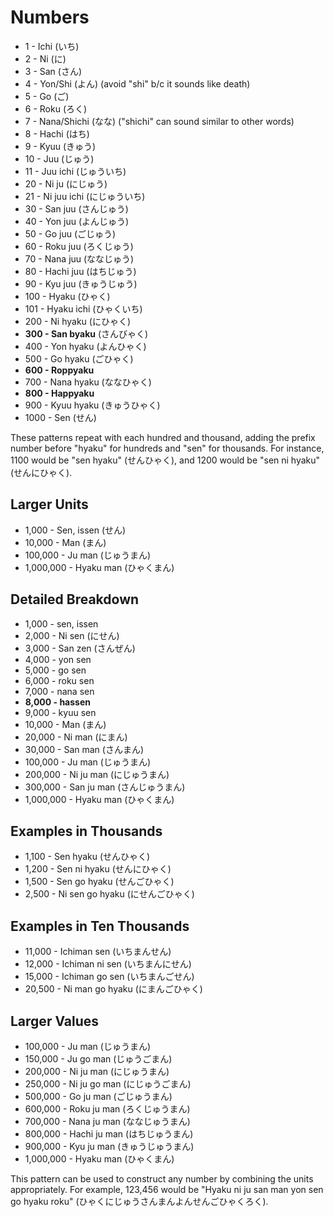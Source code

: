 # Numbers

- 1 - Ichi (いち)
- 2 - Ni (に)
- 3 - San (さん)
- 4 - Yon/Shi (よん) (avoid "shi" b/c it sounds like death)
- 5 - Go (ご)
- 6 - Roku (ろく)
- 7 - Nana/Shichi (なな) ("shichi" can sound similar to other words)
- 8 - Hachi (はち)
- 9 - Kyuu (きゅう)
- 10 - Juu (じゅう)
- 11 - Juu ichi (じゅういち)
- 20 - Ni ju (にじゅう)
- 21 - Ni juu ichi (にじゅういち)
- 30 - San juu (さんじゅう)
- 40 - Yon juu (よんじゅう)
- 50 - Go juu (ごじゅう)
- 60 - Roku juu (ろくじゅう)
- 70 - Nana juu (ななじゅう)
- 80 - Hachi juu (はちじゅう)
- 90 - Kyu juu (きゅうじゅう)
- 100 - Hyaku (ひゃく)
- 101 - Hyaku ichi (ひゃくいち)
- 200 - Ni hyaku (にひゃく)
- **300 - San byaku** (さんびゃく)
- 400 - Yon hyaku (よんひゃく)
- 500 - Go hyaku (ごひゃく)
- **600 - Roppyaku**
- 700 - Nana hyaku (ななひゃく)
- **800 - Happyaku**
- 900 - Kyuu hyaku (きゅうひゃく)
- 1000 - Sen (せん)

These patterns repeat with each hundred and thousand, adding the prefix number before "hyaku" for hundreds and "sen" for thousands. For instance, 1100 would be "sen hyaku" (せんひゃく), and 1200 would be "sen ni hyaku" (せんにひゃく).

## Larger Units
- 1,000 - Sen, issen (せん)
- 10,000 - Man (まん)
- 100,000 - Ju man (じゅうまん)
- 1,000,000 - Hyaku man (ひゃくまん)

## Detailed Breakdown
- 1,000 - sen, issen
- 2,000 - Ni sen (にせん)
- 3,000 - San zen (さんぜん)
- 4,000 - yon sen
- 5,000 - go sen
- 6,000 - roku sen
- 7,000 - nana sen
- **8,000 - hassen**
- 9,000 - kyuu sen
- 10,000 - Man (まん)
- 20,000 - Ni man (にまん)
- 30,000 - San man (さんまん)
- 100,000 - Ju man (じゅうまん)
- 200,000 - Ni ju man (にじゅうまん)
- 300,000 - San ju man (さんじゅうまん)
- 1,000,000 - Hyaku man (ひゃくまん)

## Examples in Thousands
- 1,100 - Sen hyaku (せんひゃく)
- 1,200 - Sen ni hyaku (せんにひゃく)
- 1,500 - Sen go hyaku (せんごひゃく)
- 2,500 - Ni sen go hyaku (にせんごひゃく)

## Examples in Ten Thousands
- 11,000 - Ichiman sen (いちまんせん)
- 12,000 - Ichiman ni sen (いちまんにせん)
- 15,000 - Ichiman go sen (いちまんごせん)
- 20,500 - Ni man go hyaku (にまんごひゃく)

## Larger Values
- 100,000 - Ju man (じゅうまん)
- 150,000 - Ju go man (じゅうごまん)
- 200,000 - Ni ju man (にじゅうまん)
- 250,000 - Ni ju go man (にじゅうごまん)
- 500,000 - Go ju man (ごじゅうまん)
- 600,000 - Roku ju man (ろくじゅうまん)
- 700,000 - Nana ju man (ななじゅうまん)
- 800,000 - Hachi ju man (はちじゅうまん)
- 900,000 - Kyu ju man (きゅうじゅうまん)
- 1,000,000 - Hyaku man (ひゃくまん)
  
This pattern can be used to construct any number by combining the units appropriately. For example, 123,456 would be "Hyaku ni ju san man yon sen go hyaku roku" (ひゃくにじゅうさんまんよんせんごひゃくろく).
